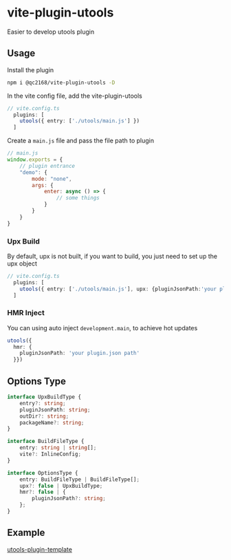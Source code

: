 # vite-plugin-utools

Easier to develop utools plugin

## Usage

Install the plugin

```bash
npm i @qc2168/vite-plugin-utools -D
```

In the vite config file, add the vite-plugin-utools

```typescript
// vite.config.ts
  plugins: [
    utools({ entry: ['./utools/main.js'] })
  ]
```

Create a `main.js` file and pass the file path to plugin

```javascript
// main.js
window.exports = {
    // plugin entrance
    "demo": {
        mode: "none",
        args: {
            enter: async () => {
                // some things
            }
        }
    }
}
```

### Upx Build

By default, upx is not built, if you want to build, you just need to set up the upx object

```typescript
// vite.config.ts
  plugins: [
    utools({ entry: ['./utools/main.js'], upx: {pluginJsonPath:'your plugin.json path'} })
  ]
```

### HMR Inject

You can using auto inject `development.main`, to achieve hot updates

```typescript
utools({
  hmr: {
    pluginJsonPath: 'your plugin.json path'
  }})
```

## Options Type

```typescript
interface UpxBuildType {
    entry?: string;
    pluginJsonPath: string;
    outDir?: string;
    packageName?: string;
}

interface BuildFileType {
    entry: string | string[];
    vite?: InlineConfig;
}

interface OptionsType {
    entry: BuildFileType | BuildFileType[];
    upx?: false | UpxBuildType;
    hmr?: false | {
        pluginJsonPath?: string;
    };
}
```

## Example

[utools-plugin-template](https://github.com/QC2168/utools-plugin-template)